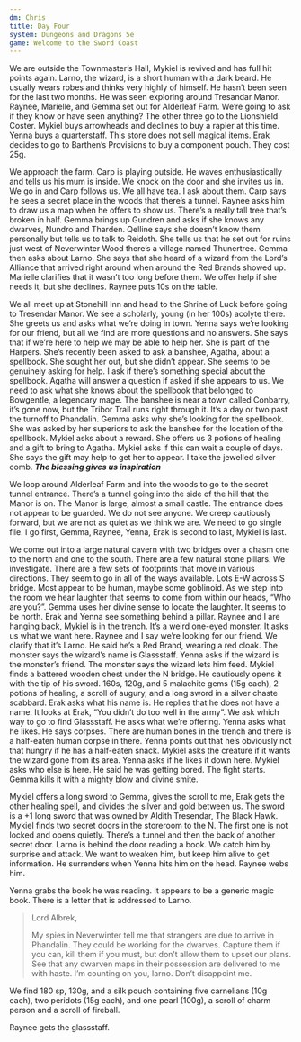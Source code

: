 ```yaml
---
dm: Chris
title: Day Four
system: Dungeons and Dragons 5e
game: Welcome to the Sword Coast
---
```


We are outside the Townmaster’s Hall, Mykiel is revived and has full hit points again. Larno, the wizard, is a short human with a dark beard. He usually wears robes and thinks very highly of himself. He hasn’t been seen for the last two months. He was seen exploring around Tresandar Manor. Raynee, Marielle, and Gemma set out for Alderleaf Farm. We’re going to ask if they know or have seen anything? The other three go to the Lionshield Coster. Mykiel buys arrowheads and declines to buy a rapier at this time. Yenna buys a quarterstaff. This store does not sell magical items. Erak decides to go to Barthen’s Provisions to buy a component pouch. They cost 25g.

We approach the farm. Carp is playing outside. He waves enthusiastically and tells us his mum is inside. We knock on the door and she invites us in. We go in and Carp follows us. We all have tea. I ask about them. Carp says he sees a secret place in the woods that there’s a tunnel. Raynee asks him to draw us a map when he offers to show us. There’s a really tall tree that’s broken in half. Gemma brings up Gundren and asks if she knows any dwarves, Nundro and Tharden. Qelline says she doesn’t know them personally but tells us to talk to Reidoth. She tells us that he set out for ruins just west of Neverwinter Wood there’s a village named Thunertree. Gemma then asks about Larno. She says that she heard of a wizard from the Lord’s Alliance that arrived right around when around the Red Brands showed up. Marielle clarifies that it wasn’t too long before them. We offer help if she needs it, but she declines. Raynee puts 10s on the table.

We all meet up at Stonehill Inn and head to the Shrine of Luck before going to Tresendar Manor. We see a scholarly, young (in her 100s) acolyte there. She greets us and asks what we’re doing in town. Yenna says we’re looking for our friend, but all we find are more questions and no answers. She says that if we’re here to help we may be able to help her. She is part of the Harpers. She’s recently been asked to ask a banshee, Agatha, about a spellbook. She sought her out, but she didn’t appear. She seems to be genuinely asking for help. I ask if there’s something special about the spellbook. Agatha will answer a question if asked if she appears to us. We need to ask what she knows about the spellbook that belonged to Bowgentle, a legendary mage. The banshee is near a town called Conbarry, it’s gone now, but the Tribor Trail runs right through it. It’s a day or two past the turnoff to Phandalin. Gemma asks why she’s looking for the spellbook. She was asked by her superiors to ask the banshee for the location of the spellbook. Mykiel asks about a reward. She offers us 3 potions of healing and a gift to bring to Agatha. Mykiel asks if this can wait a couple of days. She says the gift may help to get her to appear. I take the jewelled silver comb. **_The blessing gives us inspiration_**

We loop around Alderleaf Farm and into the woods to go to the secret tunnel entrance. There’s a tunnel going into the side of the hill that the Manor is on. The Manor is large, almost a small castle. The entrance does not appear to be guarded. We do not see anyone. We creep cautiously forward, but we are not as quiet as we think we are. We need to go single file. I go first, Gemma, Raynee, Yenna, Erak is second to last, Mykiel is last.

We come out into a large natural cavern with two bridges over a chasm one to the north and one to the south. There are a few natural stone pillars. We investigate. There are a few sets of footprints that move in various directions. They seem to go in all of the ways available. Lots E-W across S bridge. Most appear to be human, maybe some goblinoid. As we step into the room we hear laughter that seems to come from within our heads, “Who are you?”. Gemma uses her divine sense to locate the laughter. It seems to be north. Erak and Yenna see something behind a pillar. Raynee and I are hanging back, Mykiel is in the trench. It’s a weird one-eyed monster. It asks us what we want here. Raynee and I say we’re looking for our friend. We clarify that it’s Larno. He said he’s a Red Brand, wearing a red cloak. The monster says the wizard’s name is Glassstaff. Yenna asks if the wizard is the monster’s friend. The monster says the wizard lets him feed. Mykiel finds a battered wooden chest under the N bridge. He cautiously opens it with the tip of his sword. 160s, 120g, and 5 malachite gems (15g each), 2 potions of healing, a scroll of augury, and a long sword in a silver chaste scabbard. Erak asks what his name is. He replies that he does not have a name. It looks at Erak, “You didn’t do too well in the army”. We ask which way to go to find Glassstaff. He asks what we’re offering. Yenna asks what he likes. He says corpses. There are human bones in the trench and there is a half-eaten human corpse in there. Yenna points out that he’s obviously not that hungry if he has a half-eaten snack. Mykiel asks the creature if it wants the wizard gone from its area. Yenna asks if he likes it down here. Mykiel asks who else is here. He said he was getting bored. The fight starts. Gemma kills it with a mighty blow and divine smite.

Mykiel offers a long sword to Gemma, gives the scroll to me, Erak gets the other healing spell, and divides the silver and gold between us. The sword is a +1 long sword that was owned by Aldith Tresendar, The Black Hawk. Mykiel finds two secret doors in the storeroom to the N. The first one is not locked and opens quietly. There’s a tunnel and then the back of another secret door. Larno is behind the door reading a book. We catch him by surprise and attack. We want to weaken him, but keep him alive to get information. He surrenders when Yenna hits him on the head. Raynee webs him.

Yenna grabs the book he was reading. It appears to be a generic magic book. There is a letter that is addressed to Larno.

> Lord Albrek,
>
> My spies in Neverwinter tell me that strangers are due to arrive in Phandalin. They could be working for the dwarves. Capture them if you can, kill them if you must, but don’t allow them to upset our plans. See that any dwarven maps in their possession are delivered to me with haste. I’m counting on you, Iarno. Don’t disappoint me.

We find 180 sp, 130g, and a silk pouch containing five carnelians (10g each), two peridots (15g each), and one pearl (100g), a scroll of charm person and a scroll of fireball.

Raynee gets the glassstaff.

